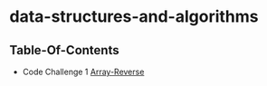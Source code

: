 # data-structures-and-algorithms

## Table-Of-Contents

* Code Challenge 1 [Array-Reverse](./array-reverse/README.md)